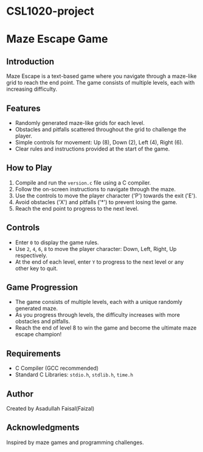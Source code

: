 # CSL1020-project
# Maze Escape Game

## Introduction
Maze Escape is a text-based game where you navigate through a maze-like grid to reach the end point. The game consists of multiple levels, each with increasing difficulty.

## Features
- Randomly generated maze-like grids for each level.
- Obstacles and pitfalls scattered throughout the grid to challenge the player.
- Simple controls for movement: Up (8), Down (2), Left (4), Right (6).
- Clear rules and instructions provided at the start of the game.

## How to Play
1. Compile and run the `version.c` file using a C compiler.
2. Follow the on-screen instructions to navigate through the maze.
3. Use the controls to move the player character ('P') towards the exit ('E').
4. Avoid obstacles ('X') and pitfalls ('*') to prevent losing the game.
5. Reach the end point to progress to the next level.

## Controls
- Enter `0` to display the game rules.
- Use `2`, `4`, `6`, `8` to move the player character: Down, Left, Right, Up respectively.
- At the end of each level, enter `Y` to progress to the next level or any other key to quit.

## Game Progression
- The game consists of multiple levels, each with a unique randomly generated maze.
- As you progress through levels, the difficulty increases with more obstacles and pitfalls.
- Reach the end of level 8 to win the game and become the ultimate maze escape champion!

## Requirements
- C Compiler (GCC recommended)
- Standard C Libraries: `stdio.h`, `stdlib.h`, `time.h`

## Author
Created by Asadullah Faisal(Faizal)

## Acknowledgments
Inspired by maze games and programming challenges.
